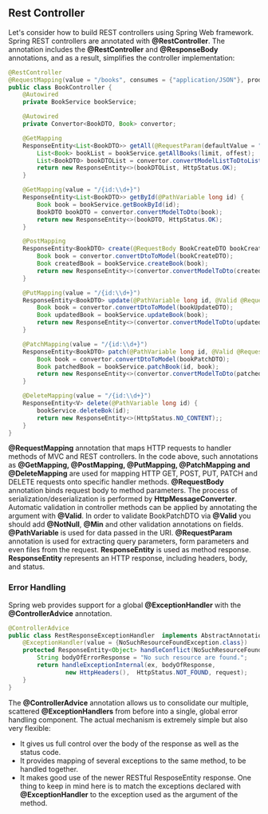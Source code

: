 ## Rest Controller

Let's consider how to build REST controllers using Spring Web framework.
Spring REST controllers are annotated with **@RestController**. The annotation includes the **@RestController** and **@ResponseBody** annotations, and as a result, simplifies the controller implementation:
```Java
@RestController
@RequestMapping(value = "/books", consumes = {"application/JSON"}, produces = {"application/JSON", "application/XML"})
public class BookController {
    @Autowired
    private BookService bookService;

    @Autowired
    private Convertor<BookDTO, Book> convertor;

    @GetMapping
    ResponseEntity<List<BookDTO>> getAll(@RequestParam(defaultValue = "10", required = false) int limit, @RequestParam(defaultValue = "5", required = false) int offset) {
        List<Book> bookList = bookService.getAllBooks(limit, offest);
        List<BookDTO> bookDTOList = convertor.convertModelListToDtoList(bookList);
        return new ResponseEntity<>(bookDTOList, HttpStatus.OK);
    }

    @GetMapping(value = "/{id:\\d+}")
    ResponseEntity<List<BookDTO>> getById(@PathVariable long id) {
        Book book = bookService.getBookById(id);
        BookDTO bookDTO = convertor.convertModelToDto(book);
        return new ResponseEntity<>(bookDTO, HttpStatus.OK);
    }

    @PostMapping
    ResponseEntity<BookDTO> create(@RequestBody BookCreateDTO bookCreateDTO) {
        Book book = convertor.convertDtoToModel(bookCreateDTO);
        Book createdBook = bookService.createBook(book);
        return new ResponseEntity<>(convertor.convertModelToDto(createdBook), HttpStatus.CREATE);
    }

    @PutMapping(value = "/{id:\\d+}")
    ResponseEntity<BookDTO> update(@PathVariable long id, @Valid @RequestBody BookUpdateDTO bookUpdateDTO) {
        Book book = convertor.convertDtoToModel(bookUpdateDTO);
        Book updatedBook = bookService.updateBook(book);
        return new ResponseEntity<>(convertor.convertModelToDto(updatedBook), HttpStatus.OK);
    }

    @PatchMapping(value = "/{id:\\d+}")
    ResponseEntity<BookDTO> patch(@PathVariable long id, @Valid @RequestBody BookPatchDTO bookPatchDTO) {
        Book book = convertor.convertDtoToModel(bookPatchDTO);
        Book patchedBook = bookService.patchBook(id, book);
        return new ResponseEntity<>(convertor.convertModelToDto(patchedBook), HttpStatus.OK);
    }

    @DeleteMapping(value = "/{id:\\d+}")
    ResponseEntity<V> delete(@PathVariable long id) {
        bookService.deleteBok(id);
        return new ResponseEntity<>(HttpStatus.NO_CONTENT);;
    }
}
```
**@RequestMapping** annotation that maps HTTP requests to handler methods of MVC and REST controllers.
In the code above, such annotations as **@GetMapping, @PostMapping, @PutMapping, @PatchMapping and  @DeleteMapping** are used for mapping HTTP GET, POST, PUT, PATCH and DELETE requests onto specific handler methods.
**@RequestBody** annotation binds request body to method parameters. The process of serialization/deserialization is performed by **HttpMessageConverter**.
Automatic validation in controller methods can be applied by annotating the argument with **@Valid**. In order to validate BookPatchDTO via **@Valid** you should add **@NotNull**, **@Min** and other validation annotations on fields.
**@PathVariable** is used for data passed in the URI.
**@RequestParam** annotation is used for extracting query parameters, form parameters and even files from the request.
**ResponseEntity** is used as method response. **ResponseEntity** represents an HTTP response, including headers, body, and status.

### Error Handling
Spring web provides support for a global **@ExceptionHandler** with the **@ControllerAdvice** annotation.
```Java
@ControllerAdvice
public class RestResponseExceptionHandler  implements AbstractAnnotationConfigDispatcherServletInitializer {
    @ExceptionHandler(value = {NoSuchResourceFoundException.class})
    protected ResponseEntity<Object> handleConflict(NoSuchResourceFoundException ex, WebRequest request) {
        String bodyOfErrorResponse = "No such resource are found.";
        return handleExceptionInternal(ex, bodyOfResponse,
                new HttpHeaders(),  HttpStatus.NOT_FOUND, request);
    }
}
```
The **@ControllerAdvice** annotation allows us to consolidate our multiple, scattered **@ExceptionHandlers** from before into a single, global error handling component.
The actual mechanism is extremely simple but also very flexible:<br>
- It gives us full control over the body of the response as well as the status code.
- It provides mapping of several exceptions to the same method, to be handled together.
- It makes good use of the newer RESTful ResposeEntity response.
  One thing to keep in mind here is to match the exceptions declared with **@ExceptionHandler** to the exception used as the argument of the method.



